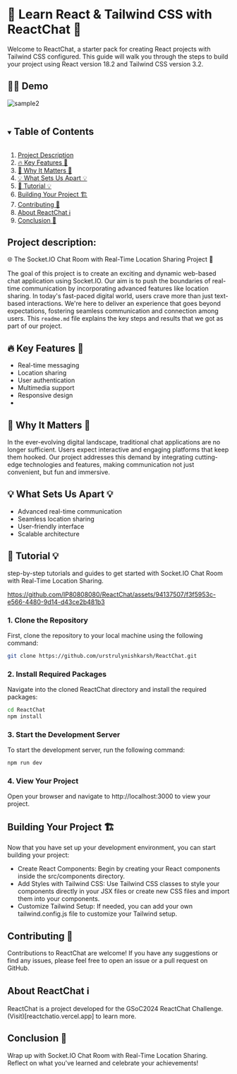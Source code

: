# 🚀 Learn React & Tailwind CSS with ReactChat 🎨

Welcome to ReactChat, a starter pack for creating React projects with Tailwind CSS configured. This guide will walk you through the steps to build your project using React version 18.2 and Tailwind CSS version 3.2.

## 👨‍💻 Demo
![sample2](https://github.com/IP80808080/ReactChat/assets/94137507/c681db15-9b29-43f0-a3d2-ac4bb50a9509)

<!-- TABLE OF CONTENTS -->

<details open="open">
  <summary><h2 style="display: inline-block">Table of Contents</h2></summary>
  <ol>
    <li>
      <a href="#Project-Description">Project Description</a>
    </li>
    <li>
      <a href="#2 Key Features">🔥 Key Features 🔑</a>
    </li>
    <li>
      <a href="#3 Why It Matters">🌟 Why It Matters 🚀</a>
    </li>
    <li>
      <a href="#4 What Sets Us Apart">💡 What Sets Us Apart 💡</a>
    </li>
    <li>
      <a href="#5 Tutorial">🌟 Tutorial 💡</a>
    </li>
    <li>
      <a href="#6 Building Your Project">Building Your Project 🏗️</a>
    </li>
    <li>
      <a href="#7 Contributing">Contributing 🤝</a>
    </li>
    <li>
      <a href="#8 About ReactChat">About ReactChat ℹ️</a>
    </li>
    <li>
      <a href="#9 Conclusion">Conclusion 🎉</a>
    </li>
  </ol>
</details>

<h2 id="Project-Description">Project description:</h2>


🌐 The Socket.IO Chat Room with Real-Time Location Sharing Project 🚀

The goal of this project is to create an exciting and dynamic web-based chat application using Socket.IO. 
Our aim is to push the boundaries of real-time communication by incorporating advanced features like location sharing. 
In today's fast-paced digital world, users crave more than just text-based interactions. We're here to deliver an experience 
that goes beyond expectations, fostering seamless communication and connection among users. This `readme.md` file explains the key steps and results that we got as part of our project.


## <a name="2 Key Features">🔥 Key Features 🔑</a>
- Real-time messaging
- Location sharing
- User authentication
- Multimedia support
- Responsive design
- 
## <a name="3 Why It Matters">🌟 Why It Matters 🚀</a>
In the ever-evolving digital landscape, traditional chat applications are no longer sufficient. 
Users expect interactive and engaging platforms that keep them hooked. 
Our project addresses this demand by integrating cutting-edge technologies and features, making communication not just convenient, but fun and immersive.

## <a name="4 What Sets Us Apart">💡 What Sets Us Apart 💡</a>
- Advanced real-time communication
- Seamless location sharing
- User-friendly interface
- Scalable architecture

## <a name="5 Tutorial">🌟 Tutorial 💡</a>
step-by-step tutorials and guides to get started with Socket.IO Chat Room with Real-Time Location Sharing.

https://github.com/IP80808080/ReactChat/assets/94137507/f3f5953c-e566-4480-9d14-d43ce2b481b3




### 1. Clone the Repository

First, clone the repository to your local machine using the following command:

```bash
git clone https://github.com/urstrulynishkarsh/ReactChat.git
```

### 2. Install Required Packages
Navigate into the cloned ReactChat directory and install the required packages:

```bash
cd ReactChat
npm install
```

### 3. Start the Development Server
To start the development server, run the following command:

```bash
npm run dev
```

### 4. View Your Project
Open your browser and navigate to http://localhost:3000 to view your project.

## <a name="6 Building Your Project">Building Your Project 🏗️</a>
Now that you have set up your development environment, you can start building your project:

- Create React Components: Begin by creating your React components inside the src/components directory.
- Add Styles with Tailwind CSS: Use Tailwind CSS classes to style your components directly in your JSX files or create new CSS files and import them into your components.
- Customize Tailwind Setup: If needed, you can add your own tailwind.config.js file to customize your Tailwind setup.

## <a name="7 Contributing">Contributing 🤝</a>
Contributions to ReactChat are welcome! If you have any suggestions or find any issues, please feel free to open an issue or a pull request on GitHub.

## <a name="8 About ReactChat">About ReactChat ℹ️</a>
ReactChat is a project developed for the GSoC2024 ReactChat Challenge. (Visit)[reactchatio.vercel.app] to learn more.

## <a name="9 Conclusion">Conclusion 🎉</a>
Wrap up with Socket.IO Chat Room with Real-Time Location Sharing. Reflect on what you've learned and celebrate your achievements!

